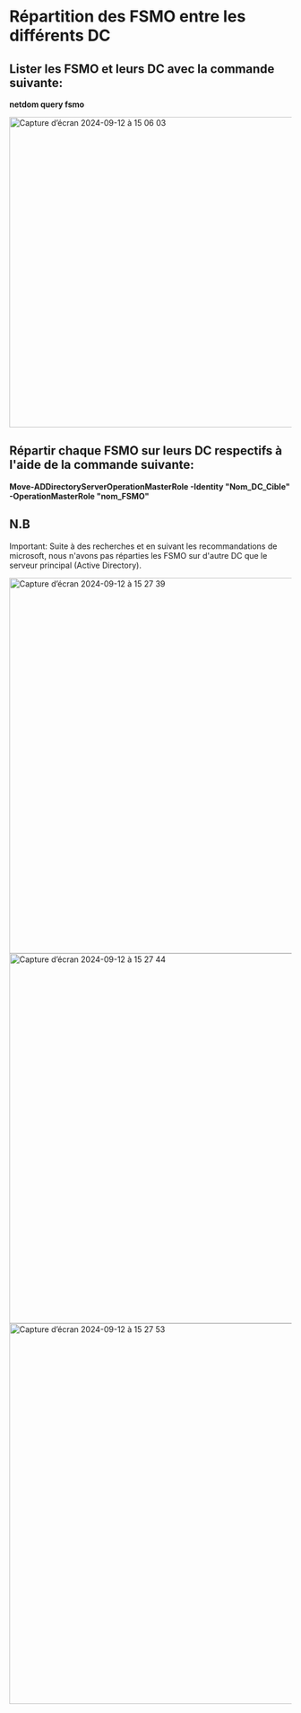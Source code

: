 # Répartition des FSMO entre les différents DC

## Lister les FSMO et leurs DC avec la commande suivante:
**netdom query fsmo**

<img width="553" alt="Capture d’écran 2024-09-12 à 15 06 03" src="https://github.com/user-attachments/assets/b9b09cf8-9878-4e39-98e1-9e25bb83285f">

## Répartir chaque FSMO sur leurs DC respectifs à l'aide de la commande suivante:
**Move-ADDirectoryServerOperationMasterRole -Identity "Nom_DC_Cible" -OperationMasterRole "nom_FSMO"**

## N.B
Important: Suite à des recherches et en suivant les recommandations de microsoft, nous n'avons pas réparties les FSMO sur d'autre DC que le serveur principal (Active Directory). 

<img width="669" alt="Capture d’écran 2024-09-12 à 15 27 39" src="https://github.com/user-attachments/assets/c0eadbd6-4c80-4985-bdfa-9627d50b9c0c">

<img width="659" alt="Capture d’écran 2024-09-12 à 15 27 44" src="https://github.com/user-attachments/assets/5abd066c-8fc3-4135-b5bd-80b2585a4224">

<img width="678" alt="Capture d’écran 2024-09-12 à 15 27 53" src="https://github.com/user-attachments/assets/961cc388-8795-47d1-a3ee-3e3eea4c817b">
